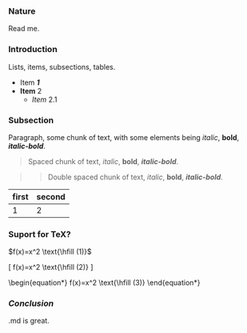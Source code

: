 
### Nature

Read me.

### **Introduction**

Lists, items, subsections, tables.

* Item ***1***
* **Item** 2
   * *Item* 2.1 
   
### Subsection
   
Paragraph, some chunk of text, with some elements being *italic*, **bold**, ***italic-bold***.

> Spaced chunk of text, *italic*, **bold**, ***italic-bold***.

>> Double spaced chunk of text, *italic*, **bold**, ***italic-bold***.

| first | second |
|---|---|
| 1 | 2 |

### Suport for TeX?

$f(x)=x^2 \text{\hfill (1)}$

\[
f(x)=x^2 \text{\hfill (2)}
\]

\begin{equation*}
f(x)=x^2 \text{\hfill (3)}
\end{equation*}

### *Conclusion*

.md is great.
